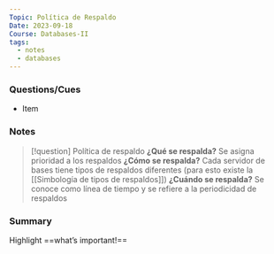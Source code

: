```yaml
---
Topic: Política de Respaldo
Date: 2023-09-18
Course: Databases-II
tags:
  - notes
  - databases
---
```


### Questions/Cues
- Item

### Notes
>[!question] Política de respaldo
>**¿Qué se respalda?**
>	Se asigna prioridad a los respaldos
>**¿Cómo se respalda?**
>	Cada servidor de bases tiene tipos de respaldos diferentes (para esto existe la [[Simbología de tipos de respaldos]])
>**¿Cuándo se respalda?**
>	Se conoce como línea de tiempo y se refiere a la periodicidad de respaldos
### Summary
Highlight ==what’s important!==